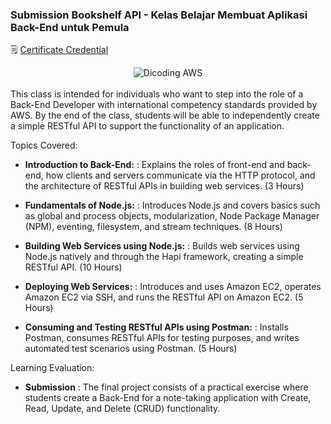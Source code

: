 ### Submission Bookshelf API - Kelas Belajar Membuat Aplikasi Back-End untuk Pemula

🗒️ [Certificate Credential](https://www.dicoding.com/certificates/07Z68JDVYXQR)

<div align="center">
  <img src="https://user-images.githubusercontent.com/95717485/225231893-e59de44d-0d3e-4e79-971b-a4d494565a74.png" alt="Dicoding AWS">
</div>

<br>
This class is intended for individuals who want to step into the role of a Back-End Developer with international competency standards provided by AWS. By the end of the class, students will be able to independently create a simple RESTful API to support the functionality of an application.

Topics Covered:

-   **Introduction to Back-End:** : Explains the roles of front-end and back-end, how clients and servers communicate via the HTTP protocol, and the architecture of RESTful APIs in building web services. (3 Hours)

-   **Fundamentals of Node.js:** : Introduces Node.js and covers basics such as global and process objects, modularization, Node Package Manager (NPM), eventing, filesystem, and stream techniques. (8 Hours)

-   **Building Web Services using Node.js:** : Builds web services using Node.js natively and through the Hapi framework, creating a simple RESTful API. (10 Hours)

-   **Deploying Web Services:** : Introduces and uses Amazon EC2, operates Amazon EC2 via SSH, and runs the RESTful API on Amazon EC2. (5 Hours)

-   **Consuming and Testing RESTful APIs using Postman:** : Installs Postman, consumes RESTful APIs for testing purposes, and writes automated test scenarios using Postman. (5 Hours)

Learning Evaluation:

-   **Submission** : The final project consists of a practical exercise where students create a Back-End for a note-taking application with Create, Read, Update, and Delete (CRUD) functionality.
